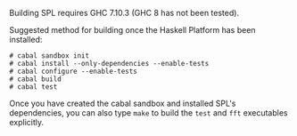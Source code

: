 Building SPL requires GHC 7.10.3 (GHC 8 has not been tested).

Suggested method for building once the Haskell Platform has been installed:

```
# cabal sandbox init
# cabal install --only-dependencies --enable-tests
# cabal configure --enable-tests
# cabal build
# cabal test
```

Once you have created the cabal sandbox and installed SPL's dependencies, you
can also type `make` to build the `test` and `fft` executables explicitly.
